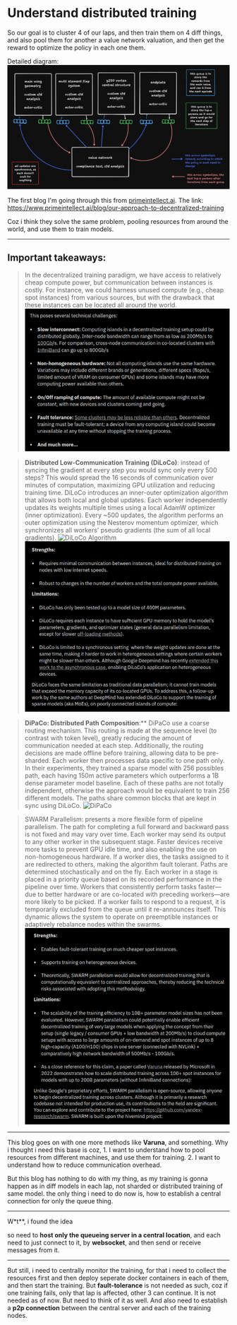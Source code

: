 # Understand distributed training

So our goal is to cluster 4 of our laps, and then train them on 4 diff things, and also pool them for another a value network valuation, and then get the reward to optimize the policy in each one them.

Detailed diagram:
![Distributed Training Architecture](images/distributed_arch.png
)

The first blog I'm going through this from [primeintellect.ai](https://primeintellect.ai/). The link: https://www.primeintellect.ai/blog/our-approach-to-decentralized-training

Coz i think they solve the same problem, pooling resources from around the world, and use them to train models.

---
## Important takeaways:

> In the decentralized training paradigm, we have access to relatively cheap compute power, but communication between instances is costly. For instance, we could harness unused compute (e.g., cheap spot instances) from various sources, but with the drawback that these instances can be located all around the world.
![Decentralized Training Issues](images/decentralized_training_issues.png)

> **Distributed Low-Communication Training (DiLoCo)**: instead of syncing the gradient at every step you would sync only every 500 steps? This would spread the 16 seconds of communication over minutes of computation, maximizing GPU utilization and reducing training time. DiLoCo introduces an inner-outer optimization algorithm that allows both local and global updates. Each worker independently updates its weights multiple times using a local AdamW optimizer (inner optimization). Every ~500 updates, the algorithm performs an outer optimization using the Nesterov momentum optimizer, which synchronizes all workers' pseudo gradients (the sum of all local gradients).
![DiLoCo Algorithm](https://cdn.prod.website-files.com/66239f0441b09824acb92c7e/66fd9e0d4fee5ccaa3a6b727_6626a65822c5cb4f9f252ecd_image%2520(5).png)
![DiLoCo](images/diloco.png)

> **DiPaCo: Distributed Path Composition**:** DiPaCo use a coarse routing mechanism. This routing is made at the sequence level (to contrast with token level), greatly reducing the amount of communication needed at each step. Additionally, the routing decisions are made offline before training, allowing data to be pre-sharded. Each worker then processes data specific to one path only. In their experiments, they trained a sparse model with 256 possibles path, each having 150m active parameters which outperforms a 1B dense parameter model baseline. Each of these paths are not totally independent, otherwise the approach would be equivalent to train 256 different models. The paths share common blocks that are kept in sync using DiLoCo.
![DiPaCo](https://cdn.prod.website-files.com/66239f0441b09824acb92c7e/66fd9e0d4fee5ccaa3a6b73d_6626a66e6c6884f3d56c76dc_image%2520(6).png)

> SWARM Parallelism: presents a more flexible form of pipeline parallelism. The path for completing a full forward and backward pass is not fixed and may vary over time. Each worker may send its output to any other worker in the subsequent stage. Faster devices receive more tasks to prevent GPU idle time, and also enabling the use on non-homogeneous hardware. If a worker dies, the tasks assigned to it are redirected to others, making the algorithm fault tolerant. Paths are determined stochastically and on the fly. Each worker in a stage is placed in a priority queue based on its recorded performance in the pipeline over time. Workers that consistently perform tasks faster—due to better hardware or are co-located with preceding workers—are more likely to be picked. If a worker fails to respond to a request, it is temporarily excluded from the queue until it re-announces itself. This dynamic allows the system to operate on preemptible instances or adaptively rebalance nodes within the swarms.
![SWARM PARALLELISM](images/swarm_parallelism.png)

---

This blog goes on with one more methods like **Varuna**, and something. Why i thought i need this base is coz, 1. I want to understand how to pool resources from different machines, and use them for training. 2. I want to understand how to reduce communication overhead.

But this blog has nothing to do with my thing, as my training is gonna happen as in diff models in each lap, not sharded or distributed training of same model. the only thing i need to do now is, how to establish a central connection for only the queue thing.

---
W*t**, i found the idea

so need to **host only the queueing server in a central location**, and each need to just connect to it, by **websocket**, and then send or receive messages from it.

---

But still, i need to centrally monitor the training, for that i need to collect the resources first and then deploy seperate docker containers in each of them, and then start the training. But **fault-tolerance** is not needed as such, coz if one training fails, only that lap is affected, other 3 can continue. It is not needed as of now. But need to think of it as well. And also need to establish a **p2p connection** between the central server and each of the training nodes.




